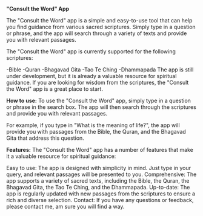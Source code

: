 <b>"Consult the Word" App</b>

The "Consult the Word" app is a simple and easy-to-use tool that can help you find guidance from various sacred scriptures. Simply type in a question or phrase, and the app will search through a variety of texts and provide you with relevant passages.

The "Consult the Word" app is currently supported for the following scriptures:

-Bible
-Quran
-Bhagavad Gita
-Tao Te Ching
-Dhammapada
The app is still under development, but it is already a valuable resource for spiritual guidance. If you are looking for wisdom from the scriptures, the "Consult the Word" app is a great place to start.

<b>How to use:</b>
To use the "Consult the Word" app, simply type in a question or phrase in the search box. The app will then search through the scriptures and provide you with relevant passages.

For example, if you type in "What is the meaning of life?", the app will provide you with passages from the Bible, the Quran, and the Bhagavad Gita that address this question.

<b>Features:</b>
The "Consult the Word" app has a number of features that make it a valuable resource for spiritual guidance:

Easy to use: The app is designed with simplicity in mind. Just type in your query, and relevant passages will be presented to you.
Comprehensive: The app supports a variety of sacred texts, including the Bible, the Quran, the Bhagavad Gita, the Tao Te Ching, and the Dhammapada.
Up-to-date: The app is regularly updated with new passages from the scriptures to ensure a rich and diverse selection.
Contact: If you have any questions or feedback, please contact me, am sure you will find a way. 

